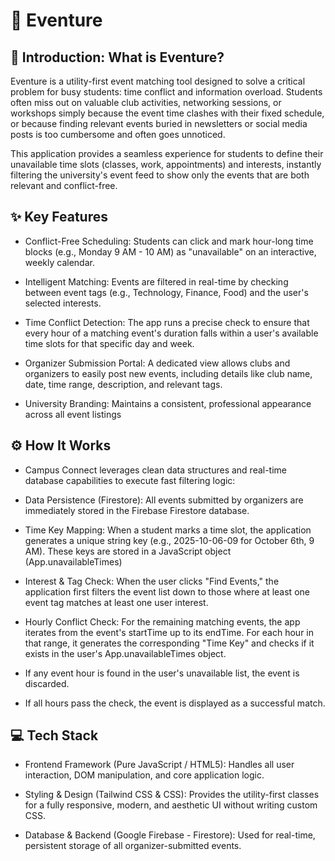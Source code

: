 # 📅 Eventure
## 🚀 Introduction: What is Eventure?
Eventure is a utility-first event matching tool designed to solve a critical problem for busy students: time conflict and information overload. Students often miss out on valuable club activities, networking sessions, or workshops simply because the event time clashes with their fixed schedule, or because finding relevant events buried in newsletters or social media posts is too cumbersome and often goes unnoticed.

This application provides a seamless experience for students to define their unavailable time slots (classes, work, appointments) and interests, instantly filtering the university's event feed to show only the events that are both relevant and conflict-free.

## ✨ Key Features
- Conflict-Free Scheduling: Students can click and mark hour-long time blocks (e.g., Monday 9 AM - 10 AM) as "unavailable" on an interactive, weekly calendar.

- Intelligent Matching: Events are filtered in real-time by checking between event tags (e.g., Technology, Finance, Food) and the user's selected interests.

- Time Conflict Detection: The app runs a precise check to ensure that every hour of a matching event's duration falls within a user's available time slots for that specific day and week.

- Organizer Submission Portal: A dedicated view allows clubs and organizers to easily post new events, including details like club name, date, time range, description, and relevant tags.

- University Branding: Maintains a consistent, professional appearance across all event listings

## ⚙️ How It Works
- Campus Connect leverages clean data structures and real-time database capabilities to execute fast filtering logic:

- Data Persistence (Firestore): All events submitted by organizers are immediately stored in the Firebase Firestore database.

- Time Key Mapping: When a student marks a time slot, the application generates a unique string key (e.g., 2025-10-06-09 for October 6th, 9 AM). These keys are stored in a JavaScript object (App.unavailableTimes)

- Interest & Tag Check: When the user clicks "Find Events," the application first filters the event list down to those where at least one event tag matches at least one user interest.

- Hourly Conflict Check: For the remaining matching events, the app iterates from the event's startTime up to its endTime. For each hour in that range, it generates the corresponding "Time Key" and checks if it exists in the user's App.unavailableTimes object.

- If any event hour is found in the user's unavailable list, the event is discarded.

- If all hours pass the check, the event is displayed as a successful match.

## 💻 Tech Stack
- Frontend Framework (Pure JavaScript / HTML5): Handles all user interaction, DOM manipulation, and core application logic.

- Styling & Design (Tailwind CSS & CSS): Provides the utility-first classes for a fully responsive, modern, and aesthetic UI without writing custom CSS.

- Database & Backend (Google Firebase - Firestore): Used for real-time, persistent storage of all organizer-submitted events.


